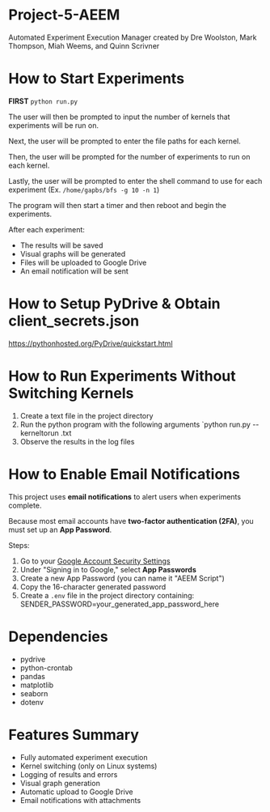 # Project-5-AEEM
Automated Experiment Execution Manager created by Dre Woolston, Mark Thompson, Miah Weems, and Quinn Scrivner

# How to Start Experiments
**FIRST** `python run.py`

The user will then be prompted to input the number of kernels that experiments will be run on. 

Next, the user will be prompted to enter the file paths for each kernel.

Then, the user will be prompted for the number of experiments to run on each kernel.

Lastly, the user will be prompted to enter the shell command to use for each experiment (Ex. `/home/gapbs/bfs -g 10 -n 1`)

The program will then start a timer and then reboot and begin the experiments.

After each experiment:
- The results will be saved
- Visual graphs will be generated
- Files will be uploaded to Google Drive
- An email notification will be sent

# How to Setup PyDrive & Obtain client_secrets.json
https://pythonhosted.org/PyDrive/quickstart.html

# How to Run Experiments Without Switching Kernels
1. Create a text file in the project directory
2. Run the python program with the following arguments `python run.py --kerneltorun <textFileName>.txt
3. Observe the results in the log files

# How to Enable Email Notifications
This project uses **email notifications** to alert users when experiments complete.

Because most email accounts have **two-factor authentication (2FA)**, you must set up an **App Password**.

Steps:
1. Go to your [Google Account Security Settings](https://myaccount.google.com/security)
2. Under "Signing in to Google," select **App Passwords**
3. Create a new App Password (you can name it "AEEM Script")
4. Copy the 16-character generated password
5. Create a `.env` file in the project directory containing: SENDER_PASSWORD=your_generated_app_password_here

# Dependencies
- pydrive
- python-crontab
- pandas
- matplotlib
- seaborn
- dotenv

# Features Summary
- Fully automated experiment execution
- Kernel switching (only on Linux systems)
- Logging of results and errors
- Visual graph generation
- Automatic upload to Google Drive
- Email notifications with attachments

